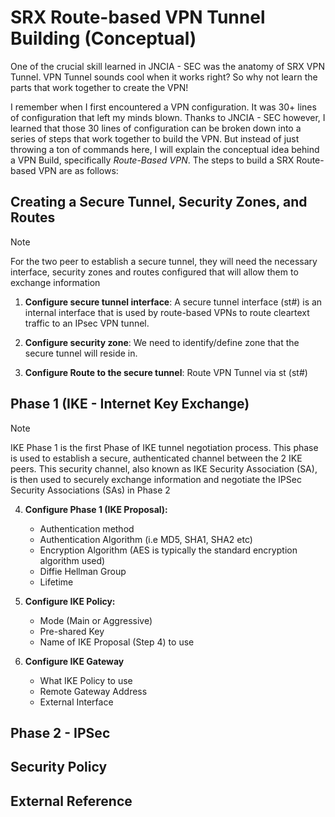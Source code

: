 # SRX Route-based VPN Tunnel Building (Conceptual) #

One of the crucial skill learned in JNCIA - SEC was the anatomy of SRX VPN Tunnel. VPN Tunnel sounds cool when it works right? So why not learn the parts that work together to create the VPN!

I remember when I first encountered a VPN configuration. It was 30+ lines of configuration that left my minds blown. Thanks to JNCIA - SEC however, I learned that those 30 lines of configuration can be broken down into a series of steps that work together to build the VPN. But instead of just throwing a ton of commands here, I will explain the conceptual idea behind a VPN Build, specifically _Route-Based VPN_. The steps to build a SRX Route-based VPN are as follows:

## Creating a Secure Tunnel, Security Zones, and Routes ##
>[!NOTE]
>For the two peer to establish a secure tunnel, they will need the necessary interface, security zones and routes configured that will allow them to exchange information

1. **Configure secure tunnel interface**: A secure tunnel interface (st#) is an internal interface that is used by route-based VPNs to route cleartext traffic to an IPsec VPN tunnel.
  
2. **Configure security zone**: We need to identify/define zone that the secure tunnel will reside in.

3. **Configure Route to the secure tunnel**: Route VPN Tunnel via st (st#)

## Phase 1 (IKE - Internet Key Exchange) ##
>[!NOTE]
>IKE Phase 1 is the first Phase of IKE tunnel negotiation process. This phase is used to establish a secure, authenticated channel between the 2 IKE peers. This security channel, also known as IKE Security Association (SA), is then used to securely exchange information and negotiate the IPSec Security Associations (SAs) in Phase 2

4. **Configure Phase 1 (IKE Proposal):**
     - Authentication method
     - Authentication Algorithm (i.e MD5, SHA1, SHA2 etc)
     - Encryption Algorithm (AES is typically the standard encryption algorithm used)
     - Diffie Hellman Group
     - Lifetime
       
5. **Configure IKE Policy:**
     - Mode (Main or Aggressive)
     - Pre-shared Key
     - Name of IKE Proposal (Step 4) to use
       
6. **Configure IKE Gateway**
     - What IKE Policy to use
     - Remote Gateway Address
     - External Interface

## Phase 2 - IPSec ##

## Security Policy ##

## External Reference ##




